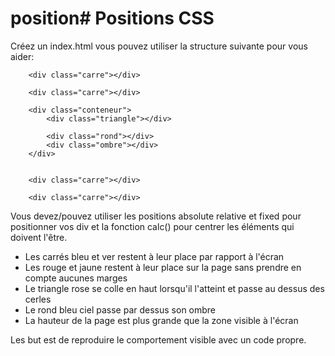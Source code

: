 # position# Positions CSS

Créez un index.html vous pouvez utiliser la structure suivante pour vous aider:  

        <div class="carre"></div>

        <div class="carre"></div>

        <div class="conteneur">
            <div class="triangle"></div>

            <div class="rond"></div>
            <div class="ombre"></div>        
        </div>


        <div class="carre"></div>

        <div class="carre"></div>

Vous devez/pouvez utiliser les positions absolute relative et fixed pour positionner vos div et la fonction calc() pour centrer les éléments qui doivent l'être.  

- Les carrés bleu et ver restent à leur place par rapport à l'écran
- Les rouge et jaune restent à leur place sur la page sans prendre en compte aucunes marges
- Le triangle rose se colle en haut lorsqu'il l'atteint et passe au dessus des cerles
- Le rond bleu ciel passe par dessus son ombre
- La hauteur de la page est plus grande que la zone visible à l'écran

Les but est de reproduire le comportement visible avec un code propre.  